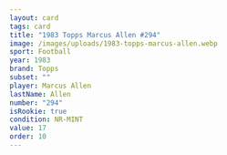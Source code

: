 ```yaml
---
layout: card
tags: card
title: "1983 Topps Marcus Allen #294"
image: /images/uploads/1983-topps-marcus-allen.webp
sport: Football
year: 1983
brand: Topps
subset: ""
player: Marcus Allen
lastName: Allen
number: "294"
isRookie: true
condition: NR-MINT
value: 17
order: 10
---
```


